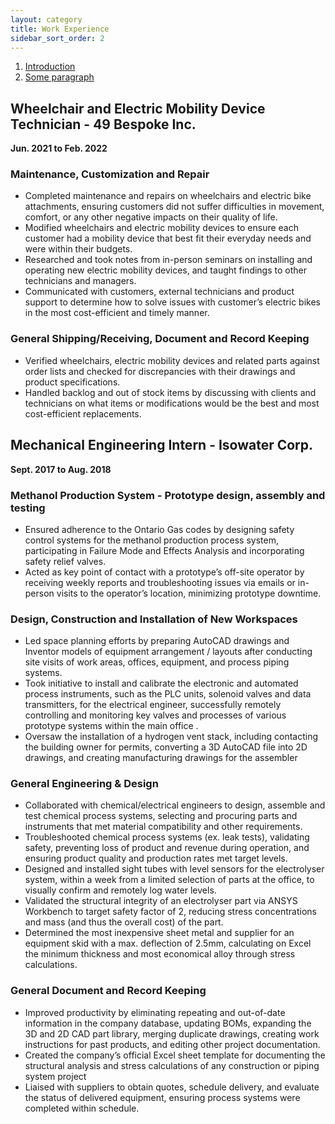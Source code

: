 ```yaml
---
layout: category
title: Work Experience
sidebar_sort_order: 2
---
```


[comment]: # (EVENTUALLY REPLACE TABLE WITH FORMAT SIMILAR TO THAT OF PROJECTS. WITH ONLY 2 EXPERIENCES THAT IS NOT NESSESARY ATM)

1. [Introduction](#49bespoke)
2. [Some paragraph](#isowater)

## Wheelchair and Electric Mobility Device Technician - 49 Bespoke Inc. <a name="49bespoke"></a>
**Jun. 2021 to Feb. 2022**

### Maintenance, Customization and Repair
*	Completed maintenance and repairs on wheelchairs and electric bike attachments, ensuring customers did not suffer difficulties in movement, comfort, or any other negative impacts on their quality of life.
*	Modified wheelchairs and electric mobility devices to ensure each customer had a mobility device that best fit their everyday needs and were within their budgets.
*	Researched and took notes from in-person seminars on installing and operating new electric mobility devices, and taught findings to other technicians and managers.
*	Communicated with customers, external technicians and product support to determine how to solve issues with customer’s electric bikes in the most cost-efficient and timely manner.

### General Shipping/Receiving, Document and Record Keeping
* Verified wheelchairs, electric mobility devices and related parts against order lists and checked for discrepancies with their drawings and product specifications.
* Handled backlog and out of stock items by discussing with clients and technicians on what items or modifications would be the best and most cost-efficient replacements.

## Mechanical Engineering Intern - Isowater Corp. <a name="isowater"></a>
**Sept. 2017 to Aug. 2018**

### Methanol Production System - Prototype design, assembly and testing
*	Ensured adherence to the Ontario Gas codes by designing safety control systems for the methanol production process system, participating in Failure Mode and Effects Analysis and incorporating safety relief valves.
*	Acted as key point of contact with a prototype’s off-site operator by receiving weekly reports and troubleshooting issues via emails or in-person visits to the operator’s location, minimizing prototype downtime.

### Design, Construction and Installation of New Workspaces 
*	Led space planning efforts by preparing AutoCAD drawings and Inventor models of equipment arrangement / layouts after conducting site visits of work areas, offices, equipment, and process piping systems.
*	Took initiative to install and calibrate the electronic and automated process instruments, such as the PLC units, solenoid valves and data transmitters, for the electrical engineer, successfully remotely controlling and monitoring key valves and processes of various prototype systems within the main office .
*	Oversaw the installation of a hydrogen vent stack, including contacting the building owner for permits, converting a 3D AutoCAD file into 2D drawings, and creating manufacturing drawings for the assembler

### General Engineering & Design
*	Collaborated with chemical/electrical engineers to design, assemble and test chemical process systems, selecting and procuring parts and instruments that met material compatibility and other requirements.
* Troubleshooted chemical process systems (ex. leak tests), validating safety, preventing loss of product and revenue during operation, and ensuring product quality and production rates met target levels.
* Designed and installed sight tubes with level sensors for the electrolyser system, within a week from a limited selection of parts at the office, to visually confirm and remotely log water levels.
*	Validated the structural integrity of an electrolyser part via ANSYS Workbench to target safety factor of 2, reducing stress concentrations and mass (and thus the overall cost) of the part.
*	Determined the most inexpensive sheet metal and supplier for an equipment skid with a max. deflection of 2.5mm, calculating on Excel the minimum thickness and most economical alloy through stress calculations.

### General Document and Record Keeping
* Improved productivity by eliminating repeating and out-of-date information in the company database, updating BOMs, expanding the 3D and 2D CAD part library, merging duplicate drawings, creating work instructions for past products, and editing other project documentation.
*	Created the company’s official Excel sheet template for documenting the structural analysis and stress calculations of any construction or piping system project
*	Liaised with suppliers to obtain quotes, schedule delivery, and evaluate the status of delivered equipment, ensuring process systems were completed within schedule. 


